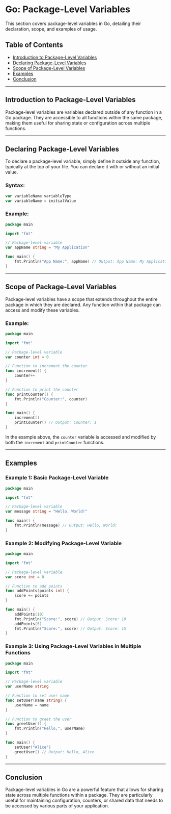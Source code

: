 # Go: Package-Level Variables

This section covers package-level variables in Go, detailing their declaration, scope, and examples of usage.

## Table of Contents
- [Introduction to Package-Level Variables](#introduction-to-package-level-variables)
- [Declaring Package-Level Variables](#declaring-package-level-variables)
- [Scope of Package-Level Variables](#scope-of-package-level-variables)
- [Examples](#examples)
- [Conclusion](#conclusion)

---

## Introduction to Package-Level Variables

Package-level variables are variables declared outside of any function in a Go package. They are accessible to all functions within the same package, making them useful for sharing state or configuration across multiple functions.

---

## Declaring Package-Level Variables

To declare a package-level variable, simply define it outside any function, typically at the top of your file. You can declare it with or without an initial value.

### Syntax:

```go
var variableName variableType
var variableName = initialValue
```

### Example:

```go
package main

import "fmt"

// Package-level variable
var appName string = "My Application"

func main() {
    fmt.Println("App Name:", appName) // Output: App Name: My Application
}
```

---

## Scope of Package-Level Variables

Package-level variables have a scope that extends throughout the entire package in which they are declared. Any function within that package can access and modify these variables.

### Example:

```go
package main

import "fmt"

// Package-level variable
var counter int = 0

// Function to increment the counter
func increment() {
    counter++
}

// Function to print the counter
func printCounter() {
    fmt.Println("Counter:", counter)
}

func main() {
    increment()
    printCounter() // Output: Counter: 1
}
```

In the example above, the `counter` variable is accessed and modified by both the `increment` and `printCounter` functions.

---

## Examples

### Example 1: Basic Package-Level Variable

```go
package main

import "fmt"

// Package-level variable
var message string = "Hello, World!"

func main() {
    fmt.Println(message) // Output: Hello, World!
}
```

### Example 2: Modifying Package-Level Variable

```go
package main

import "fmt"

// Package-level variable
var score int = 0

// Function to add points
func addPoints(points int) {
    score += points
}

func main() {
    addPoints(10)
    fmt.Println("Score:", score) // Output: Score: 10
    addPoints(5)
    fmt.Println("Score:", score) // Output: Score: 15
}
```

### Example 3: Using Package-Level Variables in Multiple Functions

```go
package main

import "fmt"

// Package-level variable
var userName string

// Function to set user name
func setUser(name string) {
    userName = name
}

// Function to greet the user
func greetUser() {
    fmt.Println("Hello,", userName)
}

func main() {
    setUser("Alice")
    greetUser() // Output: Hello, Alice
}
```

---

## Conclusion

Package-level variables in Go are a powerful feature that allows for sharing state across multiple functions within a package. They are particularly useful for maintaining configuration, counters, or shared data that needs to be accessed by various parts of your application.
